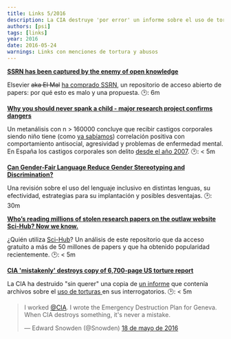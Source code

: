 ```yaml
---
title: Links 5/2016
description: La CIA destruye 'por error' un informe sobre el uso de tortura y otros links
authors: [psi]
tags: [links]
year: 2016
date: 2016-05-24
warnings: Links con menciones de tortura y abusos
---
```


[**SSRN has been captured by the enemy of open knowledge**](https://medium.com/@PaulGowder/ssrn-has-been-captured-by-the-enemy-of-open-knowledge-b3e5bca6751d)

Elsevier ~~aka El Mal~~ [ha comprado SSRN](https://www.elsevier.com/connect/ssrn-the-leading-social-science-and-humanities-repository-and-online-community-joins-elsevier), un repositorio de acceso abierto de papers: por qué esto es malo y una propuesta. :clock2:: 6m

[**Why you should never spank a child - major research project confirms dangers**](http://www.telegraph.co.uk/science/2016/04/26/why-you-should-never-spank-a-child---major-research-project-conf)

Un metanálisis con n > 160000 concluye que recibir castigos corporales siendo niño tiene (como [ya sabíamos](https://en.wikipedia.org/wiki/Corporal_punishment_in_the_home#Effects_on_behaviour_and_development)) correlación positiva con comportamiento antisocial, agresividad y problemas de enfermedad mental. En España los castigos corporales son delito [desde el año 2007](http://www.endcorporalpunishment.org/wp-content/uploads/country-reports/Spain.pdf). :clock2:: < 5m

[**Can Gender-Fair Language Reduce Gender Stereotyping and Discrimination?**](http://www.ncbi.nlm.nih.gov/pmc/articles/PMC4735429)

Una revisión sobre el uso del lenguaje inclusivo en distintas lenguas, su efectividad, estrategias para su implantación y posibles desventajas. :clock2:: 30m

[**Who’s reading millions of stolen research papers on the outlaw website Sci-Hub? Now we know.**](https://www.washingtonpost.com/news/local/wp/2016/04/28/whos-reading-millions-of-stolen-research-papers-on-the-outlaw-site-sci-hub-now-we-know)

¿Quién utiliza [Sci-Hub](https://en.wikipedia.org/wiki/Sci-Hub)? Un análisis de este repositorio que da acceso gratuito a más de 50 millones de papers y que ha obtenido popularidad recientemente. :clock2:: < 5m

[**CIA 'mistakenly' destroys copy of 6,700-page US torture report**](http://www.independent.co.uk/news/world/americas/cia-mistakenly-destroys-copy-of-6700-page-us-torture-report-feinstein-a7034096.html)

La CIA ha destruido "sin querer" una copia de [un informe](https://en.wikipedia.org/wiki/Senate_Intelligence_Committee_report_on_CIA_torture) que contenía archivos sobre el [uso de torturas ](https://en.wikipedia.org/wiki/Enhanced_interrogation_techniques) en sus interrogatorios. :clock2:: < 5m

<blockquote data-lang="es"><p lang="en" dir="ltr">I worked <a href="https://twitter.com/CIA">@CIA</a>. I wrote the Emergency Destruction Plan for Geneva. When CIA destroys something, it&#39;s never a mistake.</p>&mdash; Edward Snowden (@Snowden) <a href="https://twitter.com/Snowden/status/732991012340137988">18 de mayo de 2016</a></blockquote>
